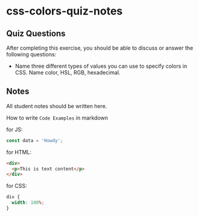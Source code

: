 # css-colors-quiz-notes

## Quiz Questions

After completing this exercise, you should be able to discuss or answer the following questions:

- Name three different types of values you can use to specify colors in CSS.
  Name color, HSL, RGB, hexadecimal.

## Notes

All student notes should be written here.

How to write `Code Examples` in markdown

for JS:

```javascript
const data = 'Howdy';
```

for HTML:

```html
<div>
  <p>This is text content</p>
</div>
```

for CSS:

```css
div {
  width: 100%;
}
```
